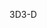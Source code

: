 <span data-ttu-id="513b7-101">3D</span><span class="sxs-lookup"><span data-stu-id="513b7-101">3-D</span></span>